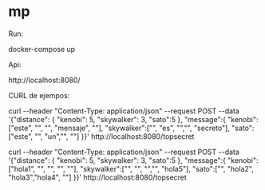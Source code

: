 # mp

Run:

docker-compose up


Api:

http://localhost:8080/

CURL de ejempos:

curl --header "Content-Type: application/json" --request POST  --data '{"distance": { "kenobi": 5, "skywalker": 3, "sato":5 }, "message":{ "kenobi":["este", "", "", "mensaje", ""], "skywalker":["", "es", "","", "secreto"], "sato":["este", "", "un","", ""] }}'  http://localhost:8080/topsecret
  
 curl --header "Content-Type: application/json" --request POST --data '{"distance": { "kenobi": 5, "skywalker": 3, "sato":5 }, "message":{ "kenobi":["hola1", "", "", "", ""], "skywalker":["", "", "","", "hola5"], "sato":["", "hola2", "hola3","hola4", ""] }}' http://localhost:8080/topsecret
